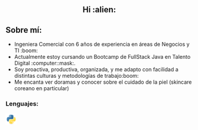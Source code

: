 
<h2 align="center">Hi :alien: </h2>


## Sobre mí:

<ul>
  <li>Ingeniera Comercial con 6 años de experiencia en áreas de Negocios y TI :boom:</li>
  <li>Actualmente estoy cursando un Bootcamp de FullStack Java en Talento Digital :computer::mask:.</li>
  <li>Soy proactiva, productiva, organizada, y me adapto con facilidad a distintas culturas y metodologías de trabajo:boom:</li>
  <li>Me encanta ver doramas y conocer sobre el cuidado de la piel (skincare coreano en particular)</li>
</ul>

<h3 align="left">Lenguajes:</h3>
<p align="left">

<th> <a href="https://www.python.org" target="_blank"> <img src="https://raw.githubusercontent.com/devicons/devicon/master/icons/python/python-original.svg" alt="python" width="30" height="30"/></a>

